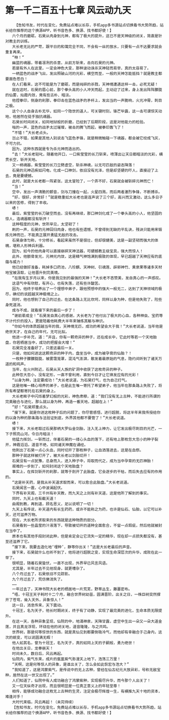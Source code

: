 # 第一千二百五十七章 风云动九天
        【告知书友，时代在变化，免费站点难以长存，手机app多书源站点切换看书大势所趋，站长给你推荐的这个换源APP，听书音色多、换源、找书都好使！】
       六个月的磨砺，石昊从肉身到元神，都有了极大的提升，这已不是天神级的闭关，简直是针对教主的训练。
       大长老无比的严苛，跟平日的和蔼完全不同，不会有一丝的放水，只要有一点不达要求就会重复再来。
       “咻！”
       幽蓝的魂器，带着凛冽的杀意，从前方斩来，击向石昊的元神。
       若是有外人在这里，一定会神色大变，那种波动诛杀天神轻而易举，真的太容易了。
       一柄蓝色的战矛飞出，发出照破山河的光彩，横空而至，一般的天神怎能抵挡？就是教主都要面色苍白！
       在人们看来，这不可能是为了磨砺，而是纯碎的杀戮，天神境遭遇这样一击，必死无疑！
       就在这时，石昊的眉心前，那个拳头高的小人冲天而起，主动迎了过来，身上发出阵阵朦胧的仙雾，灿霞内敛，竟有些古朴、暗淡。
       他捏拳印，侧身的刹那，拳印击在蓝色战矛的矛杆上，发出当的一声脆响，火光冲霄，刺目之极。
       这个小人自身古朴无华，如同一个隐世的道人，可关键时刻，锋芒毕露，这一击可谓惊天动地，他居然在徒手独抗魂器。
       石昊长时间闭关，如同地狱般的折磨，已经到了后期阶段，这是对他能力的检验。
       嗡的一声，蓝色的战矛太过璀璨，被击的腾飞而起，被拳印轰飞了！
       “不错！”大长老点头。
       岂止不错，如果是其他人别说击飞蓝色矛锋，就是稍微触碰一下魂器，都会被它绞成飞灰，不可力抗。
       因为，这种东西就是专为杀元神而造出的。
       “去！”大长老轻叱，随着他开口，一口紫莹莹的长刀斩来，喷薄出让天日都暗淡的光彩，横贯长空，斩开天地。
       又一柄魂器，紫莹莹的长刀立劈虚空，斩杀神魂，以无可匹敌的姿态降落！
       石昊的元神迅疾如闪电，化成一口神剑，依旧没有光泽，但是却坚硬的吓人，直接迎了上去，竟是要硬撼。
       此时，就是大长老都一阵紧张，这太冒险了，一个弄不好，石昊就会被斩碎元神而亡！
       “当！”
       空中，发出一声清脆的颤音，剑与刀撞在一起，火星四溅，而后两者激烈争锋，不断搏杀。
       “好，很好，非常好！”就是稳重如大长老也是连声说了三个好，高兴而又激动，这么多日子以来的苦修，得到了丰收。
       哧！
       最后，紫莹莹的长刀破空而去，没有再继续，那口神剑化成了一个拳头高的小人，他坚固的惊人，连魂器都没有斩开！
       这种程度的元神，世所罕见，太坚韧了！
       刷的一声，石昊的元神回归肉身，他也有些遗憾，不曾得到无缺的平乱诀，残诀只能用来锻炼元神而已，不能真正展开勇猛无敌的攻击。
       石昊身体匀称，十分修长，看起来虽然不是很壮，但却很健美，这是一副坚韧而强大的体魄，堪称人形神兵利器。
       因为，如今的他肉身可以直接崩碎天神法器，可硬撼教主级宝具，强大而惊人！
       此外，他额骨发光，元神光内敛，这是精气神饱满到极致的体现，早已超越了天神应有的底蕴与威力！
       他已经做好准备，耗掉多口药池，八珍麒、天神树、引魂莲、辟邪神竹、黄泉果等诸多天材地宝被汲取，让他晋升到完美境。
       “在我有生岁月以来，你是我见到的最强的天神！”大长老不吝赞美，发自真心的一声感叹。
       这语气中有欣慰，有开心，也有失落，还有些许酸苦。
       因为，他终于培养出了一个理想中弟子，跟他预想中的强大一般无二，达到了天神领域的极尽，确切的说超越天神极境之上。
       同时，他也想到了自己的过去，在这条路上无比坎坷，同样以身为种，但是他失败了，险些身死道消。
       成与不成，就看接下来的最后一步了！
       “谢前辈成全！”石昊发自真心的感谢，大长老为了他付出了极大的心血，各种神虫、宝药等不计代价的投入，更是陪着他耗费大半年来锤炼其躯与神识。
       “你如今的体质超越当年的我，天神境无匹，成功的希望会大于我！”大长老说道，当年他是绝世天才，在自己的年代，无可比拟。
       他进一步补充，道：“并且，你有一颗奇异的种子，还在成长中，它此时等若一个天地胎盘，你若栖居当中，成功的把握会大增！”
       石昊完全准备好了，只差这最后一关。
       只是，他如何进这这颗奇异的种子内，盘坐当中，成为被孕育的仙胎？！
       一枚种子朦朦胧胧，被雾霭笼罩，混沌气澎湃，散发着最原始的气息，隐约间听到了诸天万道的和鸣声。
       当年，在火州附近，石昊从天人族的矿洞中收获了这枚奇异的种子。
       此种忽大忽小，没有定形，一直不曾利用，直到今日才让它焕发应有的光彩！
       “以身为种，注定要成功！”大长老说道，为石昊打气，也为自己打气。
       这是他唯一精心培养的弟子，也是此生唯一寄托了希望弟子，他当年在那条路上失败了，将所有希望都寄托在石昊的身上。
       大长老眸子中闪烁着梦幻般的光彩，神色肃穆，道：“我们没有无上古种，不能进行所谓的完美融合与进化，那么就以身为种，再造一番天地，超越在上！”
       “好！”石昊郑重点头。
       “接下来，就是你进这枚种子后的问题了，你尽管感悟，进行超脱，将这半年来我传授给你的以身为种的那条路与法验证到底，外界其他都不要管了！”大长老说道。
       哧！
       接下来，大长老取过石昊那柄大罗仙金剑胎，注入无上神力，让它发出极尽刺目的光芒，一下子照亮山河，令日月暗淡！
       他猛力挥剑，一斩而过，伴着石昊的一缕心头血的落下，还有地上那枚忽大忽小的种子裂开，神霞滔滔，道音不绝，如同诸天神魔在诵经。
       他刺出了石昊一点心头血，同时切开了那枚种子，让血洒落进去，这是在血祭。
       那种子就这样被打开了，被大长老以剑胎切开！
       石昊没有一点犹豫，总身而入，进入种子中，将取而代之，成为当中孕育的无匹神胎！
       艰难的一步到了，如何封闭这个天地胎盘？
       事实上，在挥剑斩开的刹那，就等于剖开了此胎盘，它会逐步的干枯，而后失去应有的作用的。
       “这是补天药，是我从补天道求取而来，可以愈合此胎盘。”大长老说道。
       石昊闻言一震，心中波澜起伏。
       下界有补天阁，三千州有补天教，而九天之上则有补天道，这是他所了解到的事实。
       同时，九天上也有截天道！
       由阁到教，再到道，顾名思义，足以说明了一切！
       九天上有传说，补天道内有长生药药，或许不能称之为药，也许是仙石、仙胎，以它可以补天，还可滋养万物。
       现在，大长老所求取来的东西就是这种物质的部分。
       石昊看到一些晶莹的汁液落下，导致被切开的道种全面愈合，不留一点瑕疵，然后他就被封在当中了。
       原本也有其他手段封闭此种，但是肯定会让它流失一定的精华，现在却一点损失都没有，甚至还滋养了它。
       “接下来，我要去造化地‘埋种’，静等你出关！”这是大长老最后的声音。
       接下来，石昊就什么也听不到了，他将进行超脱之变，实现生命深层次的升华，成败在此一举了。
       很明显，随着石昊蛰伏，一直不出现，外界早已风言风语。
       尤其是，半年过去不见他现身，就更嘈杂了。
       八个月过去了，石昊依旧不见踪影。
       九个月过去了，荒仿佛消失了。
       ……
       一年过去了，天神书院大长老的栖居地一片荒芜，野草丛生，藤蔓密布。
       “唔，十冠王天子耗时十二个月，融合世界树幼苗，圆满晋阶，出关之日，一株巨树突然撑开了苍穹，耸入天外，异象惊人！”
       这一日，消息传来，天下震动。
       十冠王，名为天子，他长时期闭关，终于有了动静，实现了最完美的进化，生命本质无限提升。
       在这一天，各种异象呈现，仙院的中，地涌神泉，天降甘露，虚空中生出一朵又一朵大道金莲，并且真龙浮现，环绕在他的闭关地，道音隆隆，与之共鸣。
       世界树，那是何等惊世的东西，就是真仙见到都要倒吸冷气，而他却有幸融合于己身内，这次的蜕变，可以说圆满无暇！
       他人如其名，曾为十冠王，名为天子，真的如同上天的子嗣般，勇力绝世！
       在他出关日，龙拳崩天！
       时间未久，数日后，风云再起。
       仙院内，紫气东来，成片的氤氲紫气弥漫天上地下，浩荡三万里！
       “天啊，这是何等惊人的异象，是谁出关了，怎么会如此恢宏与浩大？”
       “我知道了，这是鸿蒙紫气，是传说中的无上古种，曾经在仙古纪元大放异彩，号称无敌宝种，居然在这一世又出现了。”
       人们知道了，仙院中有人成功融合了鸿蒙紫种，实现极尽升华，而今那个人出关了！
       又一位天纵奇才出现，而且很明显是一位真正意义上的年轻至尊！
       相传，能够成功融合这枚无上古种的生灵，注定会极尽辉煌一生，有横推九天十地的资本，难逢对手！
       大时代来临，风云再起！（未完待续）
       【告知书友，时代在变化，免费站点难以长存，手机app多书源站点切换看书大势所趋，站长给你推荐的这个换源APP，听书音色多、换源、找书都好使！】